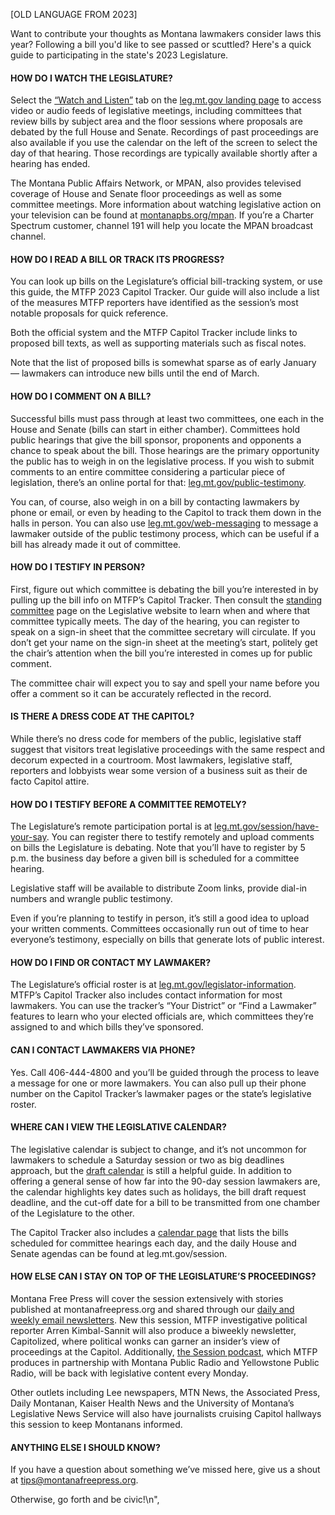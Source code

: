 [OLD LANGUAGE FROM 2023]

Want to contribute your thoughts as Montana lawmakers consider laws this year? Following a bill you'd like to see passed or scuttled? Here's a quick guide to participating in the state's 2023 Legislature.

#### HOW DO I WATCH THE LEGISLATURE?

Select the [“Watch and Listen”](https://sg001-harmony.sliq.net/00309/Harmony/en) tab on the [leg.mt.gov landing page](https://leg.mt.gov/) to access video or audio feeds of legislative meetings, including committees that review bills by subject area and the floor sessions where proposals are debated by the full House and Senate. Recordings of past proceedings are also available if you use the calendar on the left of the screen to select the day of that hearing. Those recordings are typically available shortly after a hearing has ended.

The Montana Public Affairs Network, or MPAN, also provides televised coverage of House and Senate floor proceedings as well as some committee meetings. More information about watching legislative action on your television can be found at [montanapbs.org/mpan](https://www.montanapbs.org/mpan/). If you’re a Charter Spectrum customer, channel 191 will help you locate the MPAN broadcast channel.  

#### HOW DO I READ A BILL OR TRACK ITS PROGRESS?

You can look up bills on the Legislature’s official bill-tracking system, or use this guide, the MTFP 2023 Capitol Tracker. Our guide will also include a list of the measures MTFP reporters have identified as the session’s most notable proposals for quick reference.

Both the official system and the MTFP Capitol Tracker include links to proposed bill texts, as well as supporting materials such as fiscal notes.

Note that the list of proposed bills is somewhat sparse as of early January — lawmakers can introduce new bills until the end of March.

#### HOW DO I COMMENT ON A BILL?

Successful bills must pass through at least two committees, one each in the House and Senate (bills can start in either chamber). Committees hold public hearings that give the bill sponsor, proponents and opponents a chance to speak about the bill. Those hearings are the primary opportunity the public has to weigh in on the legislative process. If you wish to submit comments to an entire committee considering a particular piece of legislation, there’s an online portal for that: [leg.mt.gov/public-testimony](https://leg.mt.gov/public-testimony/). 

You can, of course, also weigh in on a bill by contacting lawmakers by phone or email, or even by heading to the Capitol to track them down in the halls in person. You can also use [leg.mt.gov/web-messaging](http://leg.mt.gov/web-messaging) to message a lawmaker outside of the public testimony process, which can be useful if a bill has already made it out of committee. 

#### HOW DO I TESTIFY IN PERSON?

First, figure out which committee is debating the bill you’re interested in by pulling up the bill info on MTFP’s Capitol Tracker. Then consult the [standing committee](https://leg.mt.gov/committees/session-committees/) page on the Legislative website to learn when and where that committee typically meets. The day of the hearing, you can register to speak on a sign-in sheet that the committee secretary will circulate. If you don’t get your name on the sign-in sheet at the meeting’s start, politely get the chair’s attention when the bill you’re interested in comes up for public comment.

The committee chair will expect you to say and spell your name before you offer a comment so it can be accurately reflected in the record.

#### IS THERE A DRESS CODE AT THE CAPITOL?

While there’s no dress code for members of the public, legislative staff suggest that visitors treat legislative proceedings with the same respect and decorum expected in a courtroom. Most lawmakers, legislative staff, reporters and lobbyists wear some version of a business suit as their de facto Capitol attire.

#### HOW DO I TESTIFY BEFORE A COMMITTEE REMOTELY?

The Legislature’s remote participation portal is at [leg.mt.gov/session/have-your-say](https://leg.mt.gov/session/have-your-say). You can register there to testify remotely and upload comments on bills the Legislature is debating. Note that you’ll have to register by 5 p.m. the business day before a given bill is scheduled for a committee hearing. 

Legislative staff will be available to distribute Zoom links, provide dial-in numbers and wrangle public testimony.

Even if you’re planning to testify in person, it’s still a good idea to upload your written comments. Committees occasionally run out of time to hear everyone’s testimony, especially on bills that generate lots of public interest.

#### HOW DO I FIND OR CONTACT MY LAWMAKER?

The Legislature’s official roster is at [leg.mt.gov/legislator-information](https://leg.mt.gov/legislator-information). MTFP’s Capitol Tracker also includes contact information for most lawmakers. You can use the tracker’s “Your District” or “Find a Lawmaker” features to learn who your elected officials are, which committees they’re assigned to and which bills they’ve sponsored.

#### CAN I CONTACT LAWMAKERS VIA PHONE?

Yes. Call 406-444-4800 and you’ll be guided through the process to leave a message for one or more lawmakers. You can also pull up their phone number on the Capitol Tracker’s lawmaker pages or the state’s legislative roster.

#### WHERE CAN I VIEW THE LEGISLATIVE CALENDAR?

The legislative calendar is subject to change, and it’s not uncommon for lawmakers to schedule a Saturday session or two as big deadlines approach, but the [draft calendar](https://leg.mt.gov/content/committees/administration/legislative-council/2021-22/nov-15-2022/DRAFT-2023-Session-Calendar.pdf) is still a helpful guide. In addition to offering a general sense of how far into the 90-day session lawmakers are, the calendar highlights key dates such as holidays, the bill draft request deadline, and the cut-off date for a bill to be transmitted from one chamber of the Legislature to the other.

The Capitol Tracker also includes a [calendar page](https://apps.montanafreepress.org/capitol-tracker-2023/calendar) that lists the bills scheduled for committee hearings each day, and the daily House and Senate agendas can be found at leg.mt.gov/session.  

#### HOW ELSE CAN I STAY ON TOP OF THE LEGISLATURE’S PROCEEDINGS?

Montana Free Press will cover the session extensively with stories published at montanafreepress.org and shared through our [daily and weekly email newsletters](https://montanafreepress.org/newsletters-sign-up/). New this session, MTFP investigative political reporter Arren Kimbal-Sannit will also produce a biweekly newsletter, Capitolized, where political wonks can garner an insider’s view of proceedings at the Capitol. Additionally, [the Session podcast](https://montanafreepress.org/2022/11/21/the-session-preview-everybody-smile-were-running-the-place/), which MTFP produces in partnership with Montana Public Radio and Yellowstone Public Radio, will be back with legislative content every Monday.

Other outlets including Lee newspapers, MTN News, the Associated Press, Daily Montanan, Kaiser Health News and the University of Montana’s Legislative News Service will also have journalists cruising Capitol hallways this session to keep Montanans informed.

#### ANYTHING ELSE I SHOULD KNOW?

If you have a question about something we’ve missed here, give us a shout at [tips@montanafreepress.org](mailto:tips@montanafreepress.org).

Otherwise, go forth and be civic!\n",